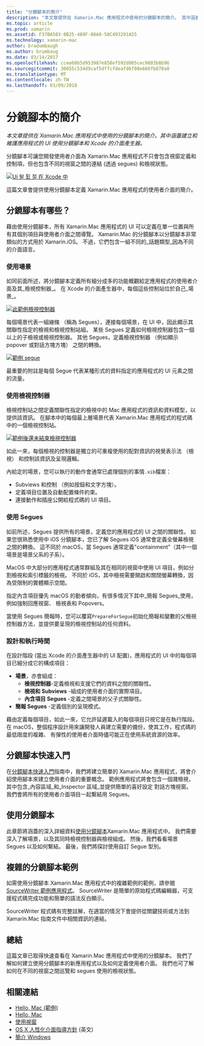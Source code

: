 ```yaml
---
title: "分鏡腳本的簡介"
description: "本文章提供在 Xamarin.Mac 應用程式中使用的分鏡腳本的簡介。 其中涵蓋使用分鏡腳本和 Xcode 的 Interface Builder 建立與維護應用程式的 UI。"
ms.topic: article
ms.prod: xamarin
ms.assetid: F37BA503-0B25-489F-80A8-58C493291A55
ms.technology: xamarin-mac
author: bradumbaugh
ms.author: brumbaug
ms.date: 03/14/2017
ms.openlocfilehash: ccee60b5d953987e858ef592d005cec9803b8b96
ms.sourcegitcommit: 30055c534d9caf5dffcfdeafd6f08e666fb870a8
ms.translationtype: MT
ms.contentlocale: zh-TW
ms.lasthandoff: 03/09/2018
---
```

# <a name="introduction-to-storyboards"></a>分鏡腳本的簡介

_本文章提供在 Xamarin.Mac 應用程式中使用的分鏡腳本的簡介。其中涵蓋建立和維護應用程式的 UI 使用分鏡腳本和 Xcode 的介面產生器。_

分鏡腳本可讓您開發使用者介面為 Xamarin.Mac 應用程式不只會包含視窗定義和控制項，但也包含不同的視窗之間的連結 (透過 segues) 和檢視狀態。

[![](images/intro01.png "Ui 돨 튌 절 在 Xcode 中")](images/intro01.png#lightbox)

這篇文章會提供使用分鏡腳本定義 Xamarin.Mac 應用程式的使用者介面的簡介。

<a name="What-are-Storyboards" />

## <a name="what-are-storyboards"></a>分鏡腳本有哪些？

藉由使用分鏡腳本，所有 Xamarin.Mac 應用程式的 UI 可以定義在單一位置與所有其個別項目與使用者介面之間導覽。 Xamarin.Mac 的分鏡腳本以分鏡腳本非常類似的方式用於 Xamarin.iOS。 不過，它們包含一組不同的_話題類型_因為不同的介面語言。

<a name="Working-with-Scenes" />

### <a name="working-with-scenes"></a>使用場景

如同前面所述，將分鏡腳本定義所有細分成多的功能概觀給定應用程式的使用者介面及其_檢視控制器_。 在 Xcode 的介面產生器中，每個這些控制站位於自己_場景_。

[![](images/intro02.png "此範例檢視控制器")](images/intro02.png#lightbox)

每個場景代表一組線條 （稱為 Segues），連接每個場景，在 UI 中，因此顯示其關聯性指定的檢視和檢視控制站組。 某些 Segues 定義如何檢視控制器包含一個以上的子檢視或檢視控制器。 其他 Segues，定義檢視控制器 （例如顯示 popover 或對話方塊方塊） 之間的轉換。 

[![](images/intro03.png "範例 segue")](images/intro03.png#lightbox)

最重要的附註是每個 Segue 代表某種形式的資料指定的應用程式的 UI 元素之間的流量。

<a name="Working-with-View-Controllers" />

### <a name="working-with-view-controllers"></a>使用檢視控制器

檢視控制站之間定義關聯性指定的檢視中的 Mac 應用程式的資訊和資料模型，以提供該資訊。 在腳本中的每個最上層場景代表 Xamarin.Mac 應用程式的程式碼中的一個檢視控制站。

[![](images/intro04.png "範例後還未結束檢視控制器")](images/intro04.png#lightbox)

如此一來，每個檢視的控制器是獨立的可重複使用的配對資訊的視覺表示法 （檢視） 和控制該資訊及呈現邏輯。

內給定的場景，您可以執行的動作會通常已處理個別的事情`.xib`檔案： 

 - Subviews 和控制 （例如按鈕和文字方塊）。
 - 定義項目位置及自動配置條件約束。
 - 連接動作和插座公開給程式碼的 UI 項目。

<a name="Working-with-Segues" />

### <a name="working-with-segues"></a>使用 Segues

如前所述，Segues 提供所有的場景，定義您的應用程式的 UI 之間的關聯性。 如果您很熟悉使用中 iOS 分鏡腳本，您已了解 Segues iOS 通常會定義全螢幕檢視之間的轉換。 這不同於 macOS，當 Segues 通常定義"containment"（其中一個場景是場景父系的子系）。

MacOS 中大部分的應用程式通常群組及其在相同的視窗中使用 UI 項目，例如分割檢視和索引標籤的檢視。 不同於 iOS，其中檢視需要開啟和關閉螢幕轉換，因為受限制的實體顯示空間。

指定內含項目優先 macOS 的勤者傾向，有很多情況下其中_簡報 Segues_使用，例如強制回應視窗、 檢視表和 Popovers。

當使用 Segues 簡報時，您可以覆寫`PrepareForSegue`初始化簡報和變數的父檢視控制器方法，並提供要呈現的檢視控制站的任何資料。

<a name="Design-and-Run-Times" />

### <a name="design-and-run-times"></a>設計和執行時間

在設計階段 (當出 Xcode 的介面產生器中的 UI 配置)，應用程式的 UI 中的每個項目已細分成它的構成項目：

- **場景**，亦會組成：
    - **檢視控制器**-定義檢視和支援它們的資料之間的關聯性。
    - **檢視和 Subviews** -組成的使用者介面的實際項目。
    - **內含項目 Segues** -定義之間場景的父子式關聯性。
- **簡報 Segues** -定義個別的呈現模式。 

藉由定義每個項目，如此一來，它允許延遲載入的每個項目只視它是在執行階段。 在 macOS，整個程序設計用來讓開發人員建立需要的備份，使其工作，程式碼的最低限度的複雜、 有彈性的使用者介面時儘可能正在使用系統資源的效率。

<a name="Storyboard-Quick-Start" />

## <a name="storyboard-quick-start"></a>分鏡腳本快速入門

在[分鏡腳本快速入門](~/mac/platform/storyboards/quickstart.md)指南中，我們將建立簡單的 Xamarin.Mac 應用程式，將會介紹使用腳本來建立使用者介面的重要概念。 範例應用程式將會包含一個濺檢視，其中包含_內容區域_和_Inspector 區域_並提供簡單的喜好設定 對話方塊視窗。 我們會將所有的使用者介面項目一起繫結用 Segues。

<a name="Working-with-Storyboards" />

## <a name="working-with-storyboards"></a>使用分鏡腳本

此章節將涵蓋的深入詳細資料[使用分鏡腳本](~/mac/platform/storyboards/indepth.md)Xamarin.Mac 應用程式中。 我們需要深入了解場景，以及其同時檢視控制器與檢視組成。 然後，我們看看場景 Segues 以及如何繫結。 最後，我們將探討使用自訂 Segue 型別。 

<a name="Complex-Storyboard-Example" />

## <a name="complex-storyboard-example"></a>複雜的分鏡腳本範例

如需使用分鏡腳本 Xamarin.Mac 應用程式中的複雜範例的範例，請參閱[SourceWriter 範例應用程式](https://developer.xamarin.com/samples/mac/SourceWriter/)。 SourceWriter 是簡單的原始程式碼編輯器，可支援程式碼完成功能和簡單的語法反白顯示。

SourceWriter 程式碼有完整註解，在適當的情況下會提供從關鍵技術或方法到 Xamarin.Mac 指南文件中相關資訊的連結。

<a name="Summary" />

## <a name="summary"></a>總結

這篇文章已取得快速查看在 Xamarin.Mac 應用程式中使用的分鏡腳本。 我們了解如何建立使用分鏡腳本的新應用程式以及如何定義使用者介面。 我們也可了解如何在不同的視窗之間巡覽和 segues 使用的檢視狀態。


## <a name="related-links"></a>相關連結

- [Hello, Mac (範例)](https://developer.xamarin.com/samples/mac/Hello_Mac/)
- [Hello, Mac](~/mac/get-started/hello-mac.md)
- [使用視窗](~/mac/user-interface/window.md)
- [OS X 人性化介面指導方針](https://developer.apple.com/library/mac/documentation/UserExperience/Conceptual/OSXHIGuidelines/) \(英文\)
- [簡介 Windows](https://developer.apple.com/library/mac/documentation/Cocoa/Conceptual/WinPanel/Introduction.html#//apple_ref/doc/uid/10000031-SW1)
